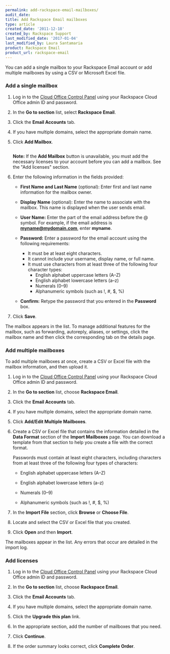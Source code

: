 ```yaml
---
permalink: add-rackspace-email-mailboxes/
audit_date:
title: Add Rackspace Email mailboxes
type: article
created_date: '2011-12-18'
created_by: Rackspace Support
last_modified_date: '2017-01-04'
last_modified_by: Laura Santamaria
product: Rackspace Email
product_url: rackspace-email
---
```


You can add a single mailbox to your Rackspace Email account or add multiple mailboxes by using a CSV or Microsoft Excel file.

### Add a single mailbox

1.	Log in to the [Cloud Office Control Panel](https://cp.rackspace.com/Login.aspx?ReturnUrl=%2f "Cloud Office Control Panel") using your Rackspace Cloud Office admin ID and password.

2.	In the **Go to section** list, select **Rackspace Email**.

3.	Click the **Email Accounts** tab.

4.	If you have multiple domains, select the appropriate domain name.

5.	Click **Add Mailbox**.

    <img alt="" src="{% asset_path rackspace-email/add-rackspace-email-mailboxes/(E%26A)AddingAMailbox.png %}" />

    **Note:** If the **Add Mailbox** button is unavailable, you must add the necessary licenses to your account before you can add a mailbox. See the "Add licenses" section.

6.	Enter the following information in the fields provided:

	 * **First Name and Last Name** (optional): Enter first and last name information for the mailbox owner.

	 * **Display Name** (optional): Enter the name to associate with the mailbox. This name is displayed when the user sends email.

	 * **User Name:** Enter the part of the email address before the @ symbol. For example, if the email address is **myname@mydomain.com**, enter **myname**.

	 * **Password:** Enter a password for the email account using the following requirements:

	   - It must be at least eight characters.
	   - It cannot include your username, display name, or full name.
	   - It must use characters from at least three of the following four character types:
	     - English alphabet uppercase letters (A&ndash;Z)
	     - English alphabet lowercase letters (a&ndash;z)
	     - Numerals (0&ndash;9)
	     - Alphanumeric symbols (such as !, #, $, %)

	 * **Confirm:** Retype the password that you entered in the **Password** box.

7.	Click **Save**.

The mailbox appears in the list. To manage additional features for the mailbox, such as forwarding, autoreply, aliases, or settings, click the mailbox name and then click the corresponding tab on the details page.

### Add multiple mailboxes

To add multiple mailboxes at once, create a CSV or Excel file with the mailbox information, and then upload it.

1.	Log in to the [Cloud Office Control Panel](https://cp.rackspace.com/Login.aspx?ReturnUrl=%2f "Cloud Office Control Panel") using your Rackspace Cloud Office admin ID and password.

2.	In the **Go to section** list, choose **Rackspace Email**.

3.	Click the **Email Accounts** tab.

4.	If you have multiple domains, select the appropriate domain name.

5.	Click **Add/Edit Multiple Mailboxes**.

6.	Create a CSV or Excel file that contains the information detailed in the **Data Format** section of the **Import Mailboxes** page. You can download a template from that section to help you create a file with the correct format.

	Passwords must contain at least eight characters, including characters from at least three of the following four types of characters:

	- English alphabet uppercase letters (A&ndash;Z)

	- English alphabet lowercase letters (a&ndash;z)

	- Numerals (0&ndash;9)

	- Alphanumeric symbols (such as !, #, $, %)

7.	In the **Import File** section, click **Browse** or **Choose File**.

8.	Locate and select the CSV or Excel file that you created.

9.	Click **Open** and then **Import**.

The mailboxes appear in the list. Any errors that occur are detailed in the import log.

### Add licenses

1.	Log in to the [Cloud Office Control Panel](https://cp.rackspace.com/Login.aspx?ReturnUrl=%2f "Cloud Office Control Panel") using your Rackspace Cloud Office admin ID and password.

2.	In the **Go to section** list, choose **Rackspace Email**.

3.	Click the **Email Accounts** tab.

4.	If you have multiple domains, select the appropriate domain name.

5.	Click the **Upgrade this plan** link.

6.	In the appropriate section, add the number of mailboxes that you need.

7.	Click **Continue**.

8.	If the order summary looks correct, click **Complete Order**.
